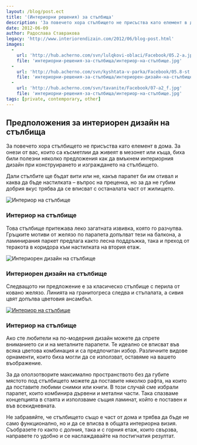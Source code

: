 ```yaml
---
layout: /blog/post.ect
title: '(Интериорни решения) за стълбища'
description: 'За повечето хора стълбището не присъства като елемент в дома. За онези от вас, които са късметлии да живеят в мезонет или къща, биха били полезни няколко предложения как да вмъкнем интериорния дизайн при конструирането и изграждането на стълбището.'
date: 2012-06-09
author: Радослава Ставракова
legacy: 'http://www.interiorendizain.com/2012/06/blog-post.html'
images:
  -
    url: 'http://hub.acherno.com/svn/lulqkovi-oblaci/Facebook/05.2-a.jpg'
    file: 'интериорни-решения-за-стълбища/интериор-на-стълбище.jpg'
  -
    url: 'http://hub.acherno.com/svn/kyshtata-v-parka/Facebook/05.8-st.jpg'
    file: 'интериорни-решения-за-стълбища/интериорен-дизайн-на-стълбище.jpg'
  -
    url: 'http://hub.acherno.com/svn/tavanite/Facebook/07-a2_f.jpg'
    file: 'интериорни-решения-за-стълбища/интериор-на-стълбище.jpg'
tags: [private, contemporary, other]
---
```

## Предположения за **интериорен дизайн** на стълбища
За повечето хора стълбището не присъства като елемент в дома. За онези от вас, които са късметлии да живеят в мезонет или къща, биха били полезни няколко предложения как да вмъкнем интериорния дизайн при конструирането и изграждането на стълбището.

Дали стълбите ще бъдат вити или не, какъв парапет би им отивал и каква да бъде настилката – въпрос на преценка, но за да не губим добрия вкус трябва да се вписват с останалата част от жилището.

![Интериор на стълбище](интериорни-решения-за-стълбища/интериор-на-стълбище.jpg)
### Интериор на **стълбище**

Това стълбище притежава леко загатната извивка, която го разчупва. Гръцките мотиви от желязо по парапета допълват тези на балкона, а ламинирания паркет  предлага както лесна поддръжка, така и преход от теракота в коридора към настилката на втория етаж.

![Интериорен дизайн на стълбище](интериорни-решения-за-стълбища/интериорен-дизайн-на-стълбище.jpg)
### Интериорен дизайн на **стълбище**

Следващото ни предложение е за класическо стълбище с перила от ковано желязо. Линията на гранитогреса следва и стъпалата, а сивия цвят допълва цветовия ансамбъл.

[![Интериор на стълбище](интериорни-решения-за-стълбища/интериор-на-стълбище.jpg)](http://acherno.bg/интериорен-дизайн/къща/таваните/интериорен-дизайн.html)
### Интериор на **стълбище**

Ако сте любители на по-модерния дизайн можете да спрете вниманието си и на металните парапети. Те идеално се вписват във всяка цветова комбинация и са предпочитан избор. Различните видове орнаменти, които биха могли да се използват, оставяме на вашето въображение.

За да оползотворите максимално пространството без да губите мястото под стълбището можете да поставите няколко рафта, на които да поставите любими снимки или книги. В този случай сме избрали парапет, които комбинира дървени и метални части. Така спазваме концепцията в стаята и използваме същия ламинат, който е поставен и във всекидневната.

Не забравяйте, че стълбището също е част от дома и трябва да бъде не само функционално, но и да се вписва в общата интериорна визия. Съобразете го както с долния, така и с горния етаж, които свързва, направете го удобно и се наслаждавайте на постигнатия резултат.